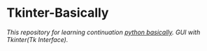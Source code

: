 # Tkinter-Basically
*This repository for learning continuation [python basically](https://github.com/jm-kodigu/Python-Basically). GUI with Tkinter(Tk Interface).*
